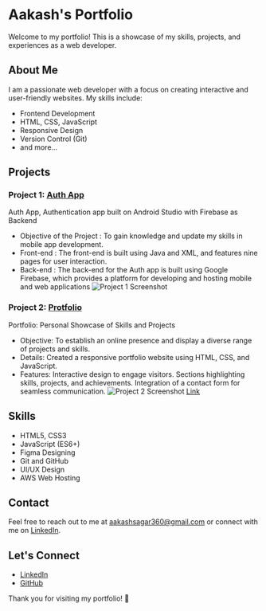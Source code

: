 # Aakash's Portfolio

Welcome to my portfolio! This is a showcase of my skills, projects, and experiences as a web developer.

## About Me

I am a passionate web developer with a focus on creating interactive and user-friendly websites. My skills include:

- Frontend Development
- HTML, CSS, JavaScript
- Responsive Design
- Version Control (Git)
- and more...

## Projects

### Project 1: [Auth App](https://github.com/MysticAakash07/Auth-App)
Auth App, Authentication app built on Android Studio with Firebase as Backend
- Objective of the Project : To gain knowledge and update my skills in mobile app development.
- Front-end : The front-end is built using Java and XML, and features nine pages for user interaction.
- Back-end : The back-end for the Auth app is built using Google Firebase, which provides a platform for
developing and hosting mobile and web applications
![Project 1 Screenshot](link-to-screenshot-1)

### Project 2: [Protfolio](https://github.com/MysticAakash07/My-Portfolio)
Portfolio: Personal Showcase of Skills and Projects
- Objective: To establish an online presence and display a diverse range of projects and skills.
- Details: Created a responsive portfolio website using HTML, CSS, and JavaScript.
- Features: Interactive design to engage visitors. Sections highlighting skills, projects, and achievements.
Integration of a contact form for seamless communication.
![Project 2 Screenshot](link-to-screenshot-2)
[Link](https://my-portfolio-two-virid-66.vercel.app/#)

## Skills

- HTML5, CSS3
- JavaScript (ES6+)
- Figma Designing
- Git and GitHub
- UI/UX Design
- AWS Web Hosting 

## Contact

Feel free to reach out to me at [aakashsagar360@gmail.com](mailto:aakashsagar360@gmail.com) or connect with me on [LinkedIn](https://www.linkedin.com/in/mysticaakash/).

## Let's Connect

- [LinkedIn](https://www.linkedin.com/in/mysticaakash/)
- [GitHub](https://github.com/MysticAakash07)

Thank you for visiting my portfolio! 🚀
